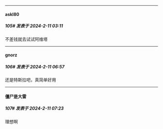 
*****

####  askl80  
##### 105#       发表于 2024-2-11 03:11

不差钱就去试试阿维塔


*****

####  gnorz  
##### 106#       发表于 2024-2-11 06:57

还是特斯拉吧，真简单好用


*****

####  僵尸是大雷  
##### 107#       发表于 2024-2-11 07:23

理想啊

